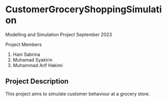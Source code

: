 # CustomerGroceryShoppingSimulation
Modelling and Simulation Project September 2023

Project Members  
1. Hani Sabrina
2. Muhamad Syakirin
3. Muhammad Arif Hakimi

## Project Description  
This project aims to simulate customer behaviour at a grocery store.

